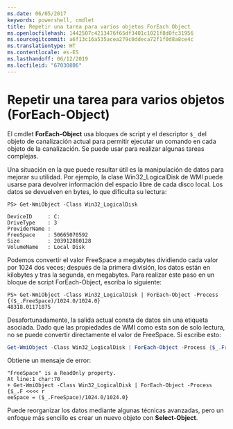 ```yaml
---
ms.date: 06/05/2017
keywords: powershell, cmdlet
title: Repetir una tarea para varios objetos ForEach Object
ms.openlocfilehash: 1442507c4213476f65df3401c1021f8d0fc31956
ms.sourcegitcommit: a6f13c16a535acea279c0ddeca72f1f0d8a8ce4c
ms.translationtype: HT
ms.contentlocale: es-ES
ms.lasthandoff: 06/12/2019
ms.locfileid: "67030806"
---
```

# <a name="repeating-a-task-for-multiple-objects-foreach-object"></a>Repetir una tarea para varios objetos (ForEach-Object)

El cmdlet **ForEach-Object** usa bloques de script y el descriptor `$_` del objeto de canalización actual para permitir ejecutar un comando en cada objeto de la canalización. Se puede usar para realizar algunas tareas complejas.

Una situación en la que puede resultar útil es la manipulación de datos para mejorar su utilidad. Por ejemplo, la clase Win32_LogicalDisk de WMI puede usarse para devolver información del espacio libre de cada disco local. Los datos se devuelven en bytes, lo que dificulta su lectura:

```
PS> Get-WmiObject -Class Win32_LogicalDisk

DeviceID     : C:
DriveType    : 3
ProviderName :
FreeSpace    : 50665070592
Size         : 203912880128
VolumeName   : Local Disk
```

Podemos convertir el valor FreeSpace a megabytes dividiendo cada valor por 1024 dos veces; después de la primera división, los datos están en kilobytes y tras la segunda, en megabytes. Para realizar este paso en un bloque de script ForEach-Object, escriba lo siguiente:

```
PS> Get-WmiObject -Class Win32_LogicalDisk | ForEach-Object -Process {($_.FreeSpace)/1024.0/1024.0}
48318.01171875
```

Desafortunadamente, la salida actual consta de datos sin una etiqueta asociada. Dado que las propiedades de WMI como esta son de solo lectura, no se puede convertir directamente el valor de FreeSpace. Si escribe esto:

```powershell
Get-WmiObject -Class Win32_LogicalDisk | ForEach-Object -Process {$_.FreeSpace = ($_.FreeSpace)/1024.0/1024.0}
```

Obtiene un mensaje de error:

```output
"FreeSpace" is a ReadOnly property.
At line:1 char:70
+ Get-WmiObject -Class Win32_LogicalDisk | ForEach-Object -Process {$_.F <<<< r
eeSpace = ($_.FreeSpace)/1024.0/1024.0}
```

Puede reorganizar los datos mediante algunas técnicas avanzadas, pero un enfoque más sencillo es crear un nuevo objeto con **Select-Object**.
